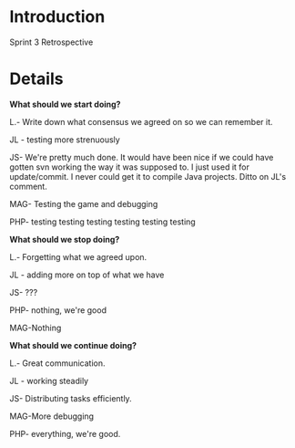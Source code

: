 # Introduction #

Sprint 3 Retrospective


# Details #

**What should we start doing?**

L.- Write down what consensus we agreed on so we can remember it.

JL - testing more strenuously

JS- We're pretty much done. It would have been nice if we could have gotten svn working the way it was supposed to. I just used it for update/commit. I never could get it to compile Java projects. Ditto on JL's comment.

MAG- Testing the game and debugging

PHP- testing testing testing testing testing testing

**What should we stop doing?**

L.- Forgetting what we agreed upon.

JL - adding more on top of what we have

JS- ???

PHP- nothing, we're good

MAG-Nothing

**What should we continue doing?**

L.- Great communication.

JL - working steadily

JS- Distributing tasks efficiently.

MAG-More debugging

PHP- everything, we're good.